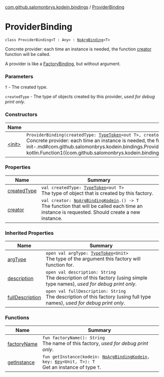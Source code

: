 [com.github.salomonbrys.kodein.bindings](../index.md) / [ProviderBinding](.)

# ProviderBinding

`class ProviderBinding<T : Any> : `[`NoArgBinding`](../-no-arg-binding/index.md)`<T>`

Concrete provider: each time an instance is needed, the function [creator](creator.md) function will be called.

A provider is like a [FactoryBinding](../-factory-binding/index.md), but without argument.

### Parameters

`T` - The created type.

`createdType` - The type of objects created by this provider, *used for debug print only*.

### Constructors

| Name | Summary |
|---|---|
| [&lt;init&gt;](-init-.md) | `ProviderBinding(createdType: `[`TypeToken`](../../com.github.salomonbrys.kodein/-type-token/index.md)`<out T>, creator: `[`NoArgBindingKodein`](../-no-arg-binding-kodein/index.md)`.() -> T)`<br>Concrete provider: each time an instance is needed, the function [creator](-init-.md#com.github.salomonbrys.kodein.bindings.ProviderBinding$<init>(com.github.salomonbrys.kodein.TypeToken((com.github.salomonbrys.kodein.bindings.ProviderBinding.T)), kotlin.Function1((com.github.salomonbrys.kodein.bindings.NoArgBindingKodein, com.github.salomonbrys.kodein.bindings.ProviderBinding.T)))/creator) function will be called. |

### Properties

| Name | Summary |
|---|---|
| [createdType](created-type.md) | `val createdType: `[`TypeToken`](../../com.github.salomonbrys.kodein/-type-token/index.md)`<out T>`<br>The type of object that is created by this factory. |
| [creator](creator.md) | `val creator: `[`NoArgBindingKodein`](../-no-arg-binding-kodein/index.md)`.() -> T`<br>The function that will be called each time an instance is requested. Should create a new instance. |

### Inherited Properties

| Name | Summary |
|---|---|
| [argType](../-no-arg-binding/arg-type.md) | `open val argType: `[`TypeToken`](../../com.github.salomonbrys.kodein/-type-token/index.md)`<Unit>`<br>The type of the argument this factory will function for. |
| [description](../-no-arg-binding/description.md) | `open val description: String`<br>The description of this factory (using simple type names), *used for debug print only*. |
| [fullDescription](../-no-arg-binding/full-description.md) | `open val fullDescription: String`<br>The description of this factory (using full type names), *used for debug print only*. |

### Functions

| Name | Summary |
|---|---|
| [factoryName](factory-name.md) | `fun factoryName(): String`<br>The name of this factory, *used for debug print only*. |
| [getInstance](get-instance.md) | `fun getInstance(kodein: `[`NoArgBindingKodein`](../-no-arg-binding-kodein/index.md)`, key: `[`Key`](../../com.github.salomonbrys.kodein/-kodein/-key/index.md)`<Unit, T>): T`<br>Get an instance of type `T`. |
